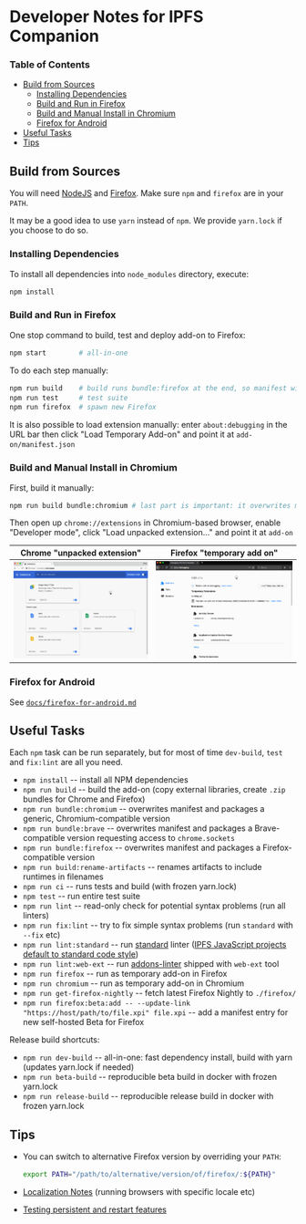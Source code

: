 # Developer Notes for IPFS Companion

### Table of Contents

* [Build from Sources](#build-from-sources)
    * [Installing Dependencies](#installing-dependencies)
    * [Build and Run in Firefox](#build-and-run-in-firefox)
    * [Build and Manual Install in Chromium](#build-and-manual-install-in-chromium)
    * [Firefox for Android](#firefox-for-android)
* [Useful Tasks](#useful-tasks)
* [Tips](#tips)


## Build from Sources

You will need [NodeJS](https://nodejs.org/) and [Firefox](https://www.mozilla.org/en-US/firefox/developer/). Make sure `npm` and `firefox` are in your `PATH`.

It may be a good idea to use `yarn` instead of `npm`. We provide `yarn.lock` if you choose to do so.

### Installing Dependencies

To install all dependencies into `node_modules` directory, execute:

```bash
npm install
```

### Build and Run in Firefox

One stop command to build, test and deploy add-on to Firefox:

```bash
npm start        # all-in-one
```

To do each step manually:
```bash
npm run build    # build runs bundle:firefox at the end, so manifest will be ok
npm run test     # test suite
npm run firefox  # spawn new Firefox
```

It is also possible to load extension manually: enter `about:debugging` in the URL bar
then click "Load Temporary Add-on" and point it at `add-on/manifest.json`

### Build and Manual Install in Chromium

First, build it manually:

```bash
npm run build bundle:chromium # last part is important: it overwrites manifest
```

Then open up `chrome://extensions` in Chromium-based browser, enable "Developer mode", click "Load unpacked extension..." and point it at `add-on`

| Chrome "unpacked extension" | Firefox "temporary add on" |
|-----------------------------|----------------------------|
| ![installing ipfs-companion as an unpacked extension in chrome](gifs/ipfs-companion-install-chrome-dev.gif) | ![installing ipfs-companion as a temporary add on in firefox](gifs/ipfs-companion-install-firefox-dev.gif) |


### Firefox for Android

See [`docs/firefox-for-android.md`](firefox-for-android.md)

## Useful Tasks

Each `npm` task can be run separately, but for most of time `dev-build`, `test` and `fix:lint` are all you need.

- `npm install` -- install all NPM dependencies
- `npm run build` -- build the add-on (copy external libraries, create `.zip` bundles for Chrome and Firefox)
- `npm run bundle:chromium` -- overwrites manifest and packages a generic, Chromium-compatible version
- `npm run bundle:brave` -- overwrites manifest and packages a Brave-compatible version requesting access to `chrome.sockets`
- `npm run bundle:firefox` -- overwrites manifest and packages a Firefox-compatible version
- `npm run build:rename-artifacts` -- renames artifacts to include runtimes in filenames
- `npm run ci` -- runs tests and build (with frozen yarn.lock)
- `npm test` -- run entire test suite
- `npm run lint` -- read-only check for potential syntax problems (run all linters)
- `npm run fix:lint` -- try to fix simple syntax problems (run `standard` with `--fix` etc)
- `npm run lint:standard` -- run [standard](http://standardjs.com) linter ([IPFS JavaScript projects default to standard code style](https://github.com/ipfs/community/blob/master/js-code-guidelines.md#linting--code-style))
- `npm run lint:web-ext` -- run [addons-linter](https://github.com/mozilla/addons-linter) shipped with `web-ext` tool
- `npm run firefox` -- run as temporary add-on in Firefox
- `npm run chromium` -- run as temporary add-on in Chromium
- `npm run get-firefox-nightly` -- fetch latest Firefox Nightly to `./firefox/`
- `npm run firefox:beta:add -- --update-link "https://host/path/to/file.xpi" file.xpi` -- add a manifest entry for new self-hosted Beta for Firefox

Release build shortcuts:
- `npm run dev-build` -- all-in-one: fast dependency install, build with yarn (updates yarn.lock if needed)
- `npm run beta-build` -- reproducible beta build in docker with frozen yarn.lock
- `npm run release-build` -- reproducible release build in docker with frozen yarn.lock

## Tips

- You can switch to alternative Firefox version by overriding your `PATH`:

  ```bash
  export PATH="/path/to/alternative/version/of/firefox/:${PATH}"
  ```

- [Localization Notes](localization-notes.md) (running browsers with specific locale etc)
- [Testing persistent and restart features](https://developer.mozilla.org/en-US/Add-ons/WebExtensions/Testing_persistent_and_restart_features)
